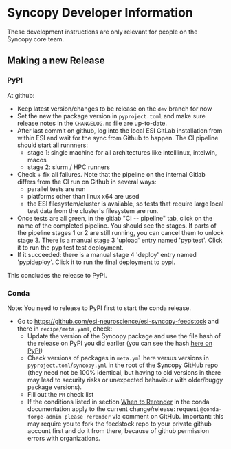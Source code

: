 # Syncopy Developer Information

These development instructions are only relevant for people on the Syncopy core team.

## Making a new Release

### PyPI

At github:

* Keep latest version/changes to be release on the `dev` branch for now
* Set the new the package version in `pyproject.toml` and make sure release notes in the `CHANGELOG.md` file are up-to-date.
* After last commit on github, log into the local ESI GitLab installation from within ESI and wait for the sync from Github to happen. The CI pipeline should start all runnners:
  - stage 1: single machine for all architectures like intelllinux, intelwin, macos
  - stage 2: slurm / HPC runners
* Check + fix all failures. Note that the pipeline on the internal Gitlab differs from the CI run on Github in several ways:
  - parallel tests are run
  - platforms other than linux x64 are used
  - the ESI filesystem/cluster is available, so tests that require large local test data from the cluster's filesystem are run.
* Once tests are all green, in the gitlab "CI -- pipeline" tab, click on the name of the completed pipeline. You should see the stages. If parts of the pipeline stages 1 or 2 are still running, you can cancel them to unlock stage 3. There is a manual stage 3 'upload' entry named 'pypitest'. Click it to run the pypitest test deployment.
* If it succeeded: there is a manual stage 4 'deploy' entry named 'pypideploy'. Click it to run the final deployment to pypi.

This concludes the release to PyPI.

### Conda

Note: You need to release to PyPI first to start the conda release.

* Go to https://github.com/esi-neuroscience/esi-syncopy-feedstock and there in `recipe/meta.yaml`, check:
   - Update the version of the Syncopy package and use the file hash of the release on PyPI you did earlier (you can see the hash [here on PyPI](https://pypi.org/project/esi-syncopy/#files))
   - Check versions of packages in `meta.yml` here versus versions in `pyproject.toml`/`syncopy.yml` in the root of the Syncopy GitHub repo (they need not be 100% identical, but having to old versions in there may lead to security risks or unexpected behaviour with older/buggy package versions).
   - Fill out the `PR` check list
   - If the conditions listed in section [When to Rerender](https://conda-forge.org/docs/maintainer/updating_pkgs.html#when-to-rerender) in the conda documentation apply to the current change/release: request `@conda-forge-admin please rerender` via comment on GitHub. Important: this may require you to fork the feedstock repo to your private github account first and do it from there, because of github permission errors with organizations.
